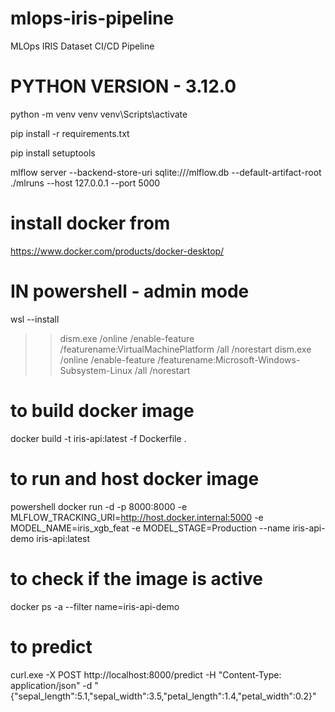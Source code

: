 # mlops-iris-pipeline
MLOps IRIS Dataset CI/CD Pipeline

# PYTHON VERSION - 3.12.0

python -m venv venv
venv\Scripts\activate

pip install -r requirements.txt

pip install setuptools

mlflow server --backend-store-uri sqlite:///mlflow.db --default-artifact-root ./mlruns --host 127.0.0.1 --port 5000


# install docker from 
https://www.docker.com/products/docker-desktop/


# IN powershell - admin mode
 wsl --install
>> dism.exe /online /enable-feature /featurename:VirtualMachinePlatform /all /norestart
>> dism.exe /online /enable-feature /featurename:Microsoft-Windows-Subsystem-Linux /all /norestart


# to build docker image
docker build -t iris-api:latest -f Dockerfile .

# to run and host docker image
powershell docker run -d -p 8000:8000  -e MLFLOW_TRACKING_URI=http://host.docker.internal:5000  -e MODEL_NAME=iris_xgb_feat  -e MODEL_STAGE=Production  --name iris-api-demo iris-api:latest

# to check if the image is active
docker ps -a --filter name=iris-api-demo

# to predict
curl.exe -X POST http://localhost:8000/predict -H "Content-Type: application/json" -d "{\"sepal_length\":5.1,\"sepal_width\":3.5,\"petal_length\":1.4,\"petal_width\":0.2}"
